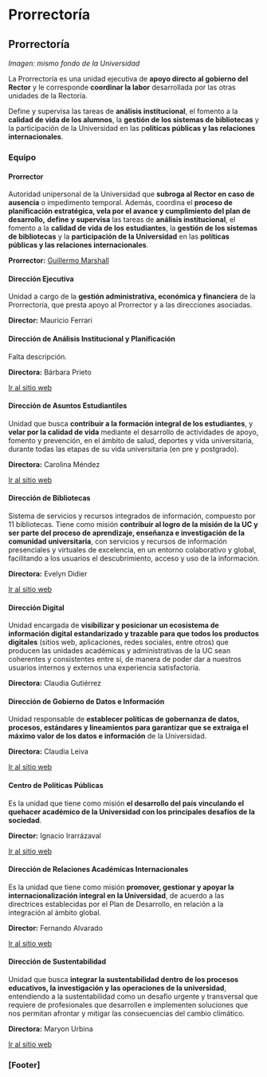 # Prorrectoría

## Prorrectoría

_Imagen: mismo fondo de la Universidad_

La Prorrectoría es una unidad ejecutiva de **apoyo directo al gobierno del Rector** y le corresponde **coordinar la labor** desarrollada por las otras unidades de la Rectoría.

Define y supervisa las tareas de **análisis institucional**, el fomento a la **calidad de vida de los alumnos**, la **gestión de los sistemas de bibliotecas** y la participación de la Universidad en las p**olíticas públicas y las relaciones internacionales**.

### Equipo

#### Prorrector

Autoridad unipersonal de la Universidad que **subroga al Rector en caso de ausencia** o impedimento temporal. Además, coordina el **proceso de planificación estratégica, vela por el avance y cumplimiento del plan de desarrollo,** **define y supervisa** las tareas de **análisis institucional**, el fomento a la **calidad de vida de los estudiantes**, la **gestión de los sistemas de bibliotecas** y la **participación de la Universidad** en las **políticas públicas y las relaciones internacionales**. 

**Prorrector:** [Guillermo Marshall](prorrector.md)

#### Dirección Ejecutiva

Unidad a cargo de la **gestión administrativa, económica y financiera** de la Prorrectoría, que presta apoyo al Prorrector y a las direcciones asociadas. 

**Director:** Mauricio Ferrari

#### Dirección de Análisis Institucional y Planificación

Falta descripción.

**Directora:** Bárbara Prieto

[Ir al sitio web](http://acreditacion.uc.cl)

#### Dirección de Asuntos Estudiantiles

Unidad que busca **contribuir a la formación integral de los estudiantes**, y **velar por la calidad de vida** mediante el desarrollo de actividades de apoyo, fomento y prevención, en el ámbito de salud, deportes y vida universitaria, durante todas las etapas de su vida universitaria \(en pre y postgrado\). 

**Directora:** Carolina Méndez 

[Ir al sitio web ](http://vidauniversitaria.uc.cl)

#### Dirección de Bibliotecas

Sistema de servicios y recursos integrados de información, compuesto por 11 bibliotecas. Tiene como misión **contribuir al logro de la misión de la UC y ser parte del proceso de aprendizaje, enseñanza e investigación de la comunidad universitaria**, con servicios y recursos de información presenciales y virtuales de excelencia, en un entorno colaborativo y global, facilitando a los usuarios el descubrimiento, acceso y uso de la información. 

**Directora:** Evelyn Didier

[Ir al sitio web ](http://bibliotecas.uc.cl)

#### Dirección Digital

Unidad encargada de **visibilizar y posicionar un ecosistema de información digital estandarizado y trazable para que todos los productos digitales** \(sitios web, aplicaciones, redes sociales, entre otros\) que producen las unidades académicas y administrativas de la UC sean coherentes y consistentes entre sí, de manera de poder dar a nuestros usuarios internos y externos una experiencia satisfactoria.

**Directora:** Claudia Gutiérrez

#### Dirección de Gobierno de Datos e Información

Unidad responsable de **establecer políticas de gobernanza de datos, procesos, estándares y lineamientos para garantizar que se extraiga el máximo valor de los datos e información** de la Universidad. 

**Directora:** Claudia Leiva

[Ir al sitio web](http://gobiernodedatoseinformacion.uc.cl/)

#### Centro de Políticas Públicas

Es la unidad que tiene como misión **el desarrollo del país vinculando el quehacer académico de la Universidad con los principales desafíos de la sociedad**.

**Director:** Ignacio Irarrázaval

[Ir al sitio web](http://politicaspublicas.uc.cl)

#### Dirección de Relaciones Académicas Internacionales

Es la unidad que tiene como misión **promover, gestionar y apoyar la internacionalización integral en la Universidad**, de acuerdo a las directrices establecidas por el Plan de Desarrollo, en relación a la integración al ámbito global.

**Director:** Fernando Alvarado

[Ir al sitio web](http://relacionesinternacionales.uc.cl/)

#### Dirección de Sustentabilidad

Unidad que busca **integrar la sustentabilidad dentro de los procesos educativos, la investigación y las operaciones de la universidad**, entendiendo a la sustentabilidad como un desafío urgente y transversal que requiere de profesionales que desarrollen e implementen soluciones que nos permitan afrontar y mitigar las consecuencias del cambio climático.

**Directora:** Maryon Urbina

[Ir al sitio web](http://sustentable.uc.cl/)

### \[Footer\]



